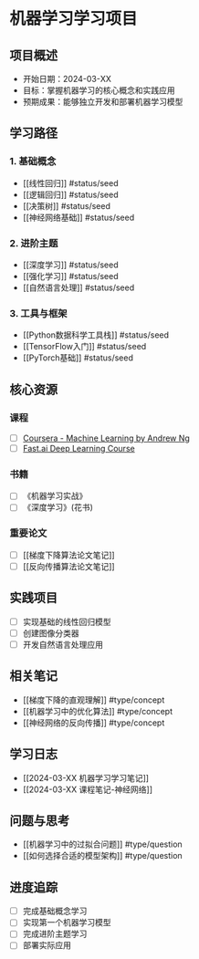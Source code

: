 # 机器学习学习项目

## 项目概述
- 开始日期：2024-03-XX
- 目标：掌握机器学习的核心概念和实践应用
- 预期成果：能够独立开发和部署机器学习模型

## 学习路径
### 1. 基础概念
- [[线性回归]] #status/seed
- [[逻辑回归]] #status/seed
- [[决策树]] #status/seed
- [[神经网络基础]] #status/seed

### 2. 进阶主题
- [[深度学习]] #status/seed
- [[强化学习]] #status/seed
- [[自然语言处理]] #status/seed

### 3. 工具与框架
- [[Python数据科学工具栈]] #status/seed
- [[TensorFlow入门]] #status/seed
- [[PyTorch基础]] #status/seed

## 核心资源
### 课程
- [ ] [Coursera - Machine Learning by Andrew Ng](https://www.coursera.org/learn/machine-learning)
- [ ] [Fast.ai Deep Learning Course](https://www.fast.ai/)

### 书籍
- [ ] 《机器学习实战》
- [ ] 《深度学习》(花书)

### 重要论文
- [ ] [[梯度下降算法论文笔记]]
- [ ] [[反向传播算法论文笔记]]

## 实践项目
- [ ] 实现基础的线性回归模型
- [ ] 创建图像分类器
- [ ] 开发自然语言处理应用

## 相关笔记
- [[梯度下降的直观理解]] #type/concept
- [[机器学习中的优化算法]] #type/concept
- [[神经网络的反向传播]] #type/concept

## 学习日志
- [[2024-03-XX 机器学习学习笔记]]
- [[2024-03-XX 课程笔记-神经网络]]

## 问题与思考
- [[机器学习中的过拟合问题]] #type/question
- [[如何选择合适的模型架构]] #type/question

## 进度追踪
- [ ] 完成基础概念学习
- [ ] 实现第一个机器学习模型
- [ ] 完成进阶主题学习
- [ ] 部署实际应用 